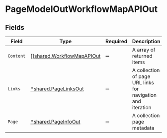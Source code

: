 # PageModelOutWorkflowMapAPIOut


## Fields

| Field                                                                         | Type                                                                          | Required                                                                      | Description                                                                   |
| ----------------------------------------------------------------------------- | ----------------------------------------------------------------------------- | ----------------------------------------------------------------------------- | ----------------------------------------------------------------------------- |
| `Content`                                                                     | [][shared.WorkflowMapAPIOut](../../../pkg/models/shared/workflowmapapiout.md) | :heavy_minus_sign:                                                            | A array of returned items                                                     |
| `Links`                                                                       | [*shared.PageLinksOut](../../../pkg/models/shared/pagelinksout.md)            | :heavy_minus_sign:                                                            | A collection of page URL links for navigation and iteration                   |
| `Page`                                                                        | [*shared.PageInfoOut](../../../pkg/models/shared/pageinfoout.md)              | :heavy_minus_sign:                                                            | A collection page metadata                                                    |